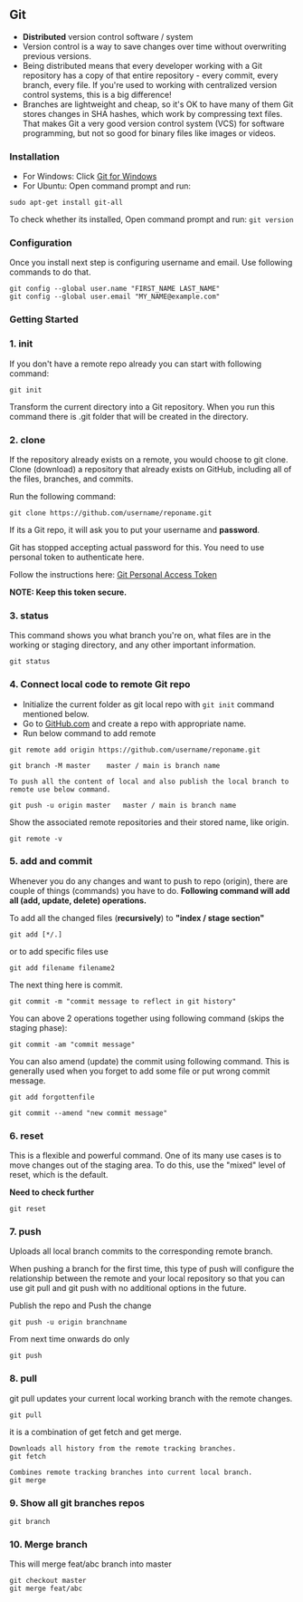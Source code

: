 ## Git

- **Distributed** version control software / system
- Version control is a way to save changes over time without overwriting previous versions.
- Being distributed means that every developer working with a Git repository has a copy of that entire repository - every commit, every branch, every file. If you're used to working with centralized version control systems, this is a big difference!
- Branches are lightweight and cheap, so it's OK to have many of them
  Git stores changes in SHA hashes, which work by compressing text files. That makes Git a very good version control system (VCS) for software programming, but not so good for binary files like images or videos.

### Installation

- For Windows: Click [Git for Windows](https://gitforwindows.org/)
- For Ubuntu: Open command prompt and run:

```
sudo apt-get install git-all
```

To check whether its installed, Open command prompt and run:
`git version`

### Configuration

Once you install next step is configuring username and email. Use following commands to do that.

```
git config --global user.name "FIRST_NAME LAST_NAME"
git config --global user.email "MY_NAME@example.com"
```

### Getting Started

### 1. init

If you don't have a remote repo already you can start with following command:

```
git init
```

Transform the current directory into a Git repository. When you run this command there is .git folder that will be created in the directory.

### 2. clone

If the repository already exists on a remote, you would choose to git clone. Clone (download) a repository that already exists on GitHub, including all of the files, branches, and commits.

Run the following command:

```
git clone https://github.com/username/reponame.git
```

If its a Git repo, it will ask you to put your username and **password**.

Git has stopped accepting actual password for this. You need to use personal token to authenticate here.

Follow the instructions here: [Git Personal Access Token](https://docs.github.com/en/authentication/keeping-your-account-and-data-secure/creating-a-personal-access-token)

**NOTE: Keep this token secure.**

### 3. status

This command shows you what branch you're on, what files are in the working or staging directory, and any other important information.

```
git status
```

### 4. Connect local code to remote Git repo

- Initialize the current folder as git local repo with `git init` command mentioned below.
- Go to [GitHub.com](https://github.com/) and create a repo with appropriate name.
- Run below command to add remote

```
git remote add origin https://github.com/username/reponame.git

git branch -M master 	master / main is branch name

To push all the content of local and also publish the local branch to remote use below command.

git push -u origin master	master / main is branch name
```

Show the associated remote repositories and their stored name, like origin.

```
git remote -v
```

### 5. add and commit

Whenever you do any changes and want to push to repo (origin), there are couple of things (commands) you have to do. **Following command will add all (add, update, delete) operations.**

To add all the changed files (**recursively**) to **"index / stage section"**

```
git add [*/.]
```

or to add specific files use

```
git add filename filename2
```

The next thing here is commit.

```
git commit -m "commit message to reflect in git history"
```

You can above 2 operations together using following command (skips the staging phase):

```
git commit -am "commit message"
```

You can also amend (update) the commit using following command. This is generally used when you forget to add some file or put wrong commit message.

```
git add forgottenfile

git commit --amend "new commit message"
```

### 6. reset

This is a flexible and powerful command. One of its many use cases is to move changes out of the staging area. To do this, use the "mixed" level of reset, which is the default.

**Need to check further**

```
git reset
```

### 7. push

Uploads all local branch commits to the corresponding remote branch.

When pushing a branch for the first time, this type of push will configure the relationship between the remote and your local repository so that you can use git pull and git push with no additional options in the future.

Publish the repo and Push the change

```
git push -u origin branchname
```

From next time onwards do only

```
git push
```

### 8. pull

git pull updates your current local working branch with the remote changes.

```
git pull
```

it is a combination of get fetch and get merge.

```
Downloads all history from the remote tracking branches.
git fetch

Combines remote tracking branches into current local branch.
git merge
```

### 9. Show all git branches repos

```
git branch
```

### 10. Merge branch

This will merge feat/abc branch into master

```
git checkout master
git merge feat/abc
```
